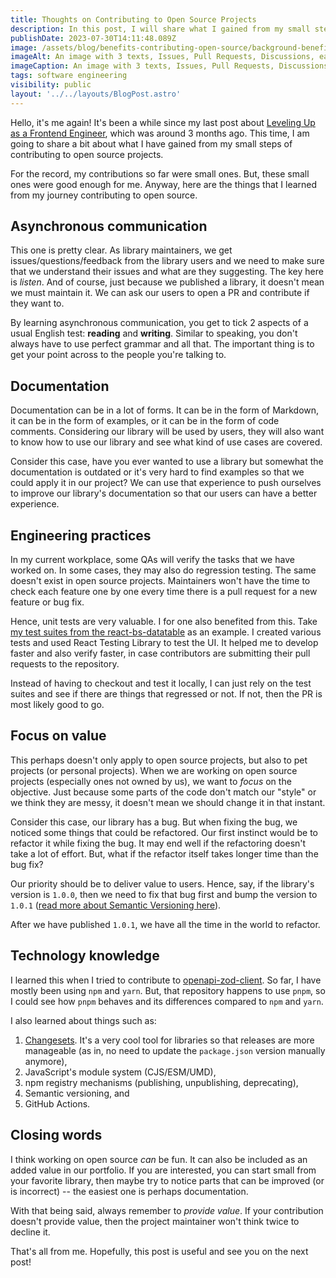 ```yaml
---
title: Thoughts on Contributing to Open Source Projects
description: In this post, I will share what I gained from my small steps in contributing to open source projects.
publishDate: 2023-07-30T14:11:48.089Z
image: /assets/blog/benefits-contributing-open-source/background-benefits-contributing-open-source.png
imageAlt: An image with 3 texts, Issues, Pull Requests, Discussions, each linked with an arrow towards a Repository.
imageCaption: An image with 3 texts, Issues, Pull Requests, Discussions, each linked with an arrow towards a Repository.
tags: software engineering
visibility: public
layout: '../../layouts/BlogPost.astro'
---
```


Hello, it's me again! It's been a while since my last post about [Leveling Up as a Frontend Engineer](https://imballinst.dev/blog/leveling-up-as-frontend-engineer), which was around 3 months ago. This time, I am going to share a bit about what I have gained from my small steps of contributing to open source projects.

For the record, my contributions so far were small ones. But, these small ones were good enough for me. Anyway, here are the things that I learned from my journey contributing to open source.

## Asynchronous communication

This one is pretty clear. As library maintainers, we get issues/questions/feedback from the library users and we need to make sure that we understand their issues and what are they suggesting. The key here is _listen_. And of course, just because we published a library, it doesn't mean we must maintain it. We can ask our users to open a PR and contribute if they want to.

By learning asynchronous communication, you get to tick 2 aspects of a usual English test: **reading** and **writing**. Similar to speaking, you don't always have to use perfect grammar and all that. The important thing is to get your point across to the people you're talking to.

## Documentation

Documentation can be in a lot of forms. It can be in the form of Markdown, it can be in the form of examples, or it can be in the form of code comments. Considering our library will be used by users, they will also want to know how to use our library and see what kind of use cases are covered.

Consider this case, have you ever wanted to use a library but somewhat the documentation is outdated or it's very hard to find examples so that we could apply it in our project? We can use that experience to push ourselves to improve our library's documentation so that our users can have a better experience.

## Engineering practices

In my current workplace, some QAs will verify the tasks that we have worked on. In some cases, they may also do regression testing. The same doesn't exist in open source projects. Maintainers won't have the time to check each feature one by one every time there is a pull request for a new feature or bug fix.

Hence, unit tests are very valuable. I for one also benefited from this. Take [my test suites from the react-bs-datatable](https://github.com/imballinst/react-bs-datatable/blob/main/src/__stories__/00-Uncontrolled.test.tsx) as an example. I created various tests and used React Testing Library to test the UI. It helped me to develop faster and also verify faster, in case contributors are submitting their pull requests to the repository.

Instead of having to checkout and test it locally, I can just rely on the test suites and see if there are things that regressed or not. If not, then the PR is most likely good to go.

## Focus on value

This perhaps doesn't only apply to open source projects, but also to pet projects (or personal projects). When we are working on open source projects (especially ones not owned by us), we want to _focus_ on the objective. Just because some parts of the code don't match our "style" or we think they are messy, it doesn't mean we should change it in that instant.

Consider this case, our library has a bug. But when fixing the bug, we noticed some things that could be refactored. Our first instinct would be to refactor it while fixing the bug. It may end well if the refactoring doesn't take a lot of effort. But, what if the refactor itself takes longer time than the bug fix?

Our priority should be to deliver value to users. Hence, say, if the library's version is `1.0.0`, then we need to fix that bug first and bump the version to `1.0.1` ([read more about Semantic Versioning here](https://semver.org/)).

After we have published `1.0.1`, we have all the time in the world to refactor.

## Technology knowledge

I learned this when I tried to contribute to [openapi-zod-client](https://github.com/astahmer/openapi-zod-client/pulls?q=is%3Apr+author%3Aimballinst+is%3Aclosed). So far, I have mostly been using `npm` and `yarn`. But, that repository happens to use `pnpm`, so I could see how `pnpm` behaves and its differences compared to `npm` and `yarn`.

I also learned about things such as:

1. [Changesets](https://github.com/changesets/changesets). It's a very cool tool for libraries so that releases are more manageable (as in, no need to update the `package.json` version manually anymore),
2. JavaScript's module system (CJS/ESM/UMD),
3. npm registry mechanisms (publishing, unpublishing, deprecating),
4. Semantic versioning, and
5. GitHub Actions.

## Closing words

I think working on open source _can_ be fun. It can also be included as an added value in our portfolio. If you are interested, you can start small from your favorite library, then maybe try to notice parts that can be improved (or is incorrect) -- the easiest one is perhaps documentation.

With that being said, always remember to _provide value_. If your contribution doesn't provide value, then the project maintainer won't think twice to decline it.

That's all from me. Hopefully, this post is useful and see you on the next post!
